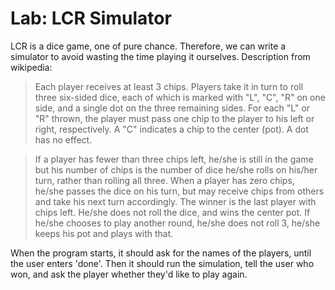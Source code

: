

# Lab: LCR Simulator

LCR is a dice game, one of pure chance. Therefore, we can write a simulator to avoid wasting the time playing it ourselves. Description from wikipedia:


> Each player receives at least 3 chips. Players take it in turn to roll three six-sided dice, each of which is marked with "L", "C", "R" on one side, and a single dot on the three remaining sides. For each "L" or "R" thrown, the player must pass one chip to the player to his left or right, respectively. A "C" indicates a chip to the center (pot). A dot has no effect.

>If a player has fewer than three chips left, he/she is still in the game but his number of chips is the number of dice he/she rolls on his/her turn, rather than rolling all three. When a player has zero chips, he/she passes the dice on his turn, but may receive chips from others and take his next turn accordingly. The winner is the last player with chips left. He/she does not roll the dice, and wins the center pot. If he/she chooses to play another round, he/she does not roll 3, he/she keeps his pot and plays with that.


When the program starts, it should ask for the names of the players, until the user enters 'done'. Then it should run the simulation, tell the user who won, and ask the player whether they'd like to play again.
